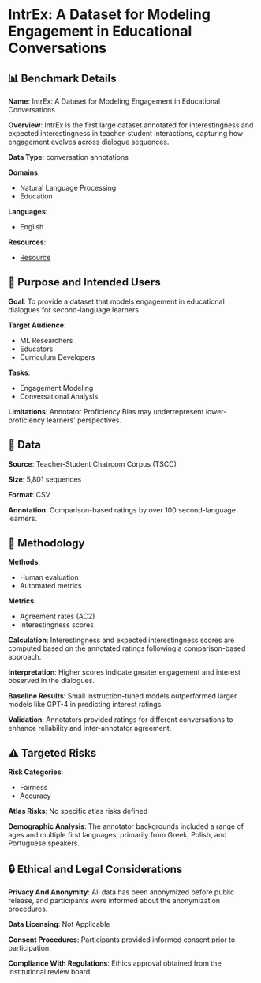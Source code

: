 # IntrEx: A Dataset for Modeling Engagement in Educational Conversations

## 📊 Benchmark Details

**Name**: IntrEx: A Dataset for Modeling Engagement in Educational Conversations

**Overview**: IntrEx is the first large dataset annotated for interestingness and expected interestingness in teacher-student interactions, capturing how engagement evolves across dialogue sequences.

**Data Type**: conversation annotations

**Domains**:
- Natural Language Processing
- Education

**Languages**:
- English

**Resources**:
- [Resource](https://huggingface.co/collections/XingweiT/intrex-68a8f2c97688157066860ae2)

## 🎯 Purpose and Intended Users

**Goal**: To provide a dataset that models engagement in educational dialogues for second-language learners.

**Target Audience**:
- ML Researchers
- Educators
- Curriculum Developers

**Tasks**:
- Engagement Modeling
- Conversational Analysis

**Limitations**: Annotator Proficiency Bias may underrepresent lower-proficiency learners' perspectives.

## 💾 Data

**Source**: Teacher-Student Chatroom Corpus (TSCC)

**Size**: 5,801 sequences

**Format**: CSV

**Annotation**: Comparison-based ratings by over 100 second-language learners.

## 🔬 Methodology

**Methods**:
- Human evaluation
- Automated metrics

**Metrics**:
- Agreement rates (AC2)
- Interestingness scores

**Calculation**: Interestingness and expected interestingness scores are computed based on the annotated ratings following a comparison-based approach.

**Interpretation**: Higher scores indicate greater engagement and interest observed in the dialogues.

**Baseline Results**: Small instruction-tuned models outperformed larger models like GPT-4 in predicting interest ratings.

**Validation**: Annotators provided ratings for different conversations to enhance reliability and inter-annotator agreement.

## ⚠️ Targeted Risks

**Risk Categories**:
- Fairness
- Accuracy

**Atlas Risks**:
No specific atlas risks defined

**Demographic Analysis**: The annotator backgrounds included a range of ages and multiple first languages, primarily from Greek, Polish, and Portuguese speakers.

## 🔒 Ethical and Legal Considerations

**Privacy And Anonymity**: All data has been anonymized before public release, and participants were informed about the anonymization procedures.

**Data Licensing**: Not Applicable

**Consent Procedures**: Participants provided informed consent prior to participation.

**Compliance With Regulations**: Ethics approval obtained from the institutional review board.
